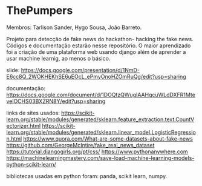 # ThePumpers
Membros:
Tarlison Sander,
Hygo Sousa,
João Barreto.

Projeto para detecção de fake news do hackathon- hacking the fake news. Códigos e documentação estarão nesse repositório.
O maior aprendizado foi a criação de uma plataforma web usando django além de aprender a usar machine learnig, ao menos o básico.



slide:
https://docs.google.com/presentation/d/1NmD-E6cc8Q_2WOKHEKhSE6uEOcL_ePmyOnoHZOmRuQg/edit?usp=sharing

documentação:
https://docs.google.com/document/d/1DOQtzQWugIAAHgcuWLdDXFR1MtevelOCHS03BXZRN8Y/edit?usp=sharing

links de sites usados:
https://scikit-learn.org/stable/modules/generated/sklearn.feature_extraction.text.CountVectorizer.html
https://scikit-learn.org/stable/modules/generated/sklearn.linear_model.LogisticRegression.html
https://www.quora.com/What-are-some-datasets-about-fake-news
https://github.com/GeorgeMcIntire/fake_real_news_dataset
https://tutorial.djangogirls.org/pt/css/
https://www.pythonanywhere.com
https://machinelearningmastery.com/save-load-machine-learning-models-python-scikit-learn/

bibliotecas usadas em python foram: panda, scikit learn, numpy.
